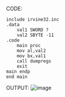 CODE:
```
include irvine32.inc
.data
	val1 SWORD ?
	val2 SBYTE -11
.code
	main proc
	mov al,val2
	mov bx,val1
	call dumpregs
	exit
main endp
end main
```

OUTPUT:
![image](https://github.com/user-attachments/assets/891bc21f-8a19-493a-9d6f-47cffbbba56d)

